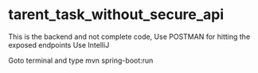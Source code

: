 # tarent_task_without_secure_api

This is the backend and not complete code, Use POSTMAN for hitting the exposed endpoints
Use  IntelliJ

Goto terminal and type mvn spring-boot:run
